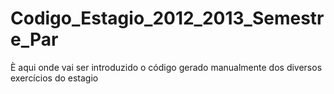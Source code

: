 Codigo_Estagio_2012_2013_Semestre_Par
=====================================

È aqui onde vai ser introduzido o código gerado manualmente dos diversos exercícios do estagio
